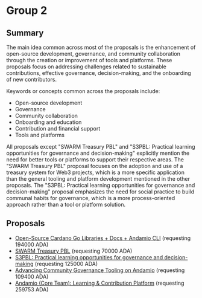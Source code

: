 
# Group 2

## Summary

The main idea common across most of the proposals is the enhancement of open-source development, governance, and community collaboration through the creation or improvement of tools and platforms. These proposals focus on addressing challenges related to sustainable contributions, effective governance, decision-making, and the onboarding of new contributors.

Keywords or concepts common across the proposals include:
- Open-source development
- Governance
- Community collaboration
- Onboarding and education
- Contribution and financial support
- Tools and platforms

All proposals except "SWARM Treasury PBL" and "S3PBL: Practical learning opportunities for governance and decision-making" explicitly mention the need for better tools or platforms to support their respective areas. The "SWARM Treasury PBL" proposal focuses on the adoption and use of a treasury system for Web3 projects, which is a more specific application than the general tooling and platform development mentioned in the other proposals. The "S3PBL: Practical learning opportunities for governance and decision-making" proposal emphasizes the need for social practice to build communal habits for governance, which is a more process-oriented approach rather than a tool or platform solution.

## Proposals
* [Open-Source Cardano Go Libraries + Docs + Andamio CLI](https://cardano.ideascale.com/c/idea/113455) (requesting 194000 ADA)
* [SWARM Treasury PBL](https://cardano.ideascale.com/c/idea/114433) (requesting 70000 ADA)
* [S3PBL: Practical learning opportunities for governance and decision-making](https://cardano.ideascale.com/c/idea/112994) (requesting 125000 ADA)
* [Advancing Community Governance Tooling on Andamio](https://cardano.ideascale.com/c/idea/111699) (requesting 109400 ADA)
* [Andamio (Core Team): Learning & Contribution Platform](https://cardano.ideascale.com/c/idea/113692) (requesting 259753 ADA)
